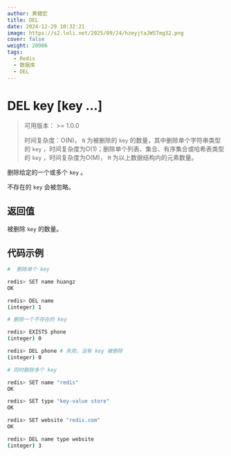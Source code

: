 ```yaml
---
author: 黄健宏
title: DEL
date: 2024-12-29 10:32:21
image: https://s2.loli.net/2025/09/24/hzeyjtaJWSTmg32.png
cover: false
weight: 20906
tags:
  - Redis
  - 数据库
  - DEL
---
```


# DEL key [key …]

> 可用版本： >= 1.0.0
> 
> 时间复杂度：O(N)， `N` 为被删除的 `key` 的数量，其中删除单个字符串类型的 `key` ，时间复杂度为O(1)；删除单个列表、集合、有序集合或哈希表类型的 `key` ，时间复杂度为O(M)， `M` 为以上数据结构内的元素数量。

删除给定的一个或多个 `key` 。

不存在的 `key` 会被忽略。

## 返回值

被删除 `key` 的数量。

## 代码示例

```bash
#  删除单个 key

redis> SET name huangz
OK

redis> DEL name
(integer) 1

# 删除一个不存在的 key

redis> EXISTS phone
(integer) 0

redis> DEL phone # 失败，没有 key 被删除
(integer) 0

# 同时删除多个 key

redis> SET name "redis"
OK

redis> SET type "key-value store"
OK

redis> SET website "redis.com"
OK

redis> DEL name type website
(integer) 3
```
